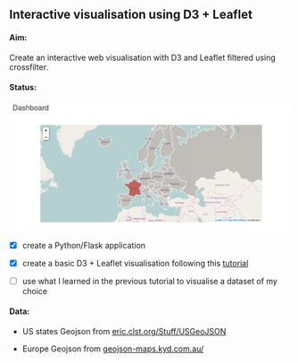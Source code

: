 ## Interactive visualisation using D3 + Leaflet


#### Aim:

Create an interactive web visualisation with D3 and Leaflet filtered using crossfilter.


#### Status:

![screenshot dashboard](d3_leaflet_eu_data/d3_dashboard.png)

* [x] create a Python/Flask application

* [x] create a basic D3 + Leaflet visualisation following this [tutorial](https://bost.ocks.org/mike/leaflet/)

* [ ] use what I learned in the previous tutorial to visualise a dataset of my choice


#### Data:

* US states Geojson from [eric.clst.org/Stuff/USGeoJSON](http://eric.clst.org/Stuff/USGeoJSON)

* Europe Geojson from [geojson-maps.kyd.com.au/](http://geojson-maps.kyd.com.au/)
